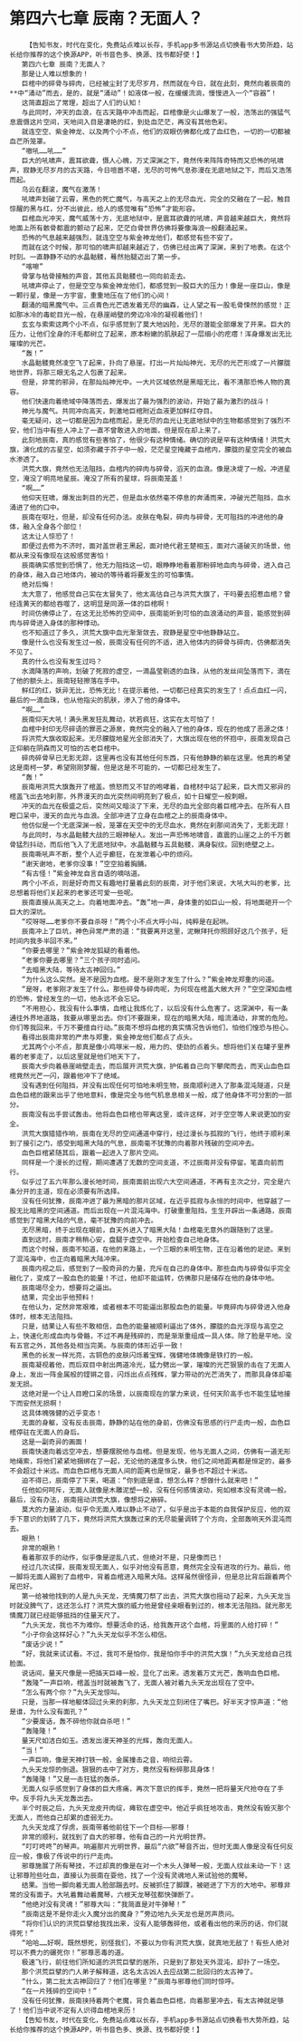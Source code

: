 # 第四六七章 辰南？无面人？
        【告知书友，时代在变化，免费站点难以长存，手机app多书源站点切换看书大势所趋，站长给你推荐的这个换源APP，听书音色多、换源、找书都好使！】
       第四六七章 辰南？无面人？
       那是让人难以想象的！
       巨棺中的碎骨与碎肉，已经被尘封了无尽岁月，然而就在今日，就在此刻，竟然向着辰南的**中“涌动”而去，是的，就是“涌动”！如液体一般，在缓缓流淌，慢慢进入一个“容器”！
       这简直超出了常理，超出了人们的认知！
       与此同时，冲天的血浪，在古天路中冲击而起，巨棺像是火山爆发了一般，浩荡出的强猛气息震慑这片空间，天地间入目是凄艳的红，到处血茫茫，再没有其他色彩。
       就连空空、紫金神龙、以及两个小不点，他们的双眼仿佛都化成了血红色，一切的一切都被血芒所笼罩。
       “嗷吼……吼……”
       巨大的吼啸声，震耳欲聋，慑人心魄，万丈深渊之下，竟然传来阵阵奇特而又恐怖的吼啸声，寂静无尽岁月的古天路，今日喧嚣不堪，无尽的可怖气息弥漫在无底地狱之下，而后又浩荡而起。
       乌云在翻滚，魔气在激荡！
       吼啸声划破了云霄，黑色的死亡魔气，与高天之上的无尽血光，完全的交融在了一起，触目惊醒的黑与红，分不出彼此，给人的感觉唯有“恐怖”才能形容。
       巨棺血光冲天，魔气威荡十方，无底地狱中，是震耳欲聋的吼啸，声音越来越巨大，竟然将地面上所有骸骨都震的颤动了起来，茫茫白骨世界仿佛将要像海浪一般翻涌起来。
       恐怖的气息越来越强烈，就连空空与紫金神龙他们，都感觉有些不安了。
       而就在这个时候，那可怕的啸声却越来越近了，仿佛已经出离了深渊，来到了地表。在这个时刻。一直静静不动的水晶骷髅，蓦然抬腿迈出了第一步。
       “喀嚓”
       骨掌与枯骨接触的声音，其他五具骷髅也一同向前走去。
       吼啸声停止了，但是空空与紫金神龙他们，都感觉到一股巨大的压力！像是一座巨山，像是一颗行星，像是一方宇宙，重重地压在了他们的心间！
       翻涌的暗黑魔气中。三点青色光芒透发着无尽的幽森，让人望之有一股毛骨悚然的感觉！正如那冰冷的毒蛇目光一般，在悬崖峭壁的旁边冷冷的凝视着他们！
       玄玄与索索这两个小不点，似乎感觉到了莫大地凶险，无尽的潜能全部爆发了开来。巨大的压力，让他们全身的汗毛都树立了起来，原本粉嫩的肌肤起了一层细小的疙瘩！浑身爆发出无比璀璨的光芒。
       “轰！”
       水晶骷髅竟然凌空飞了起来，扑向了悬崖。打出一片灿灿神光，无尽的光芒形成了一片朦胧地世界，将那三眼无名之人包裹了起来。
       但是，非常的邪异，在那灿灿神光中。一大片区域依然是黑暗无比，看不清那恐怖人物的真容。
       他们快速向着绝域中降落而去，爆发出了最为强烈的波动，开始了最为激烈的战斗！
       神光与魔气。共同冲向高天，刺激地巨棺附近血液更加鲜红夺目。
       毫无疑问，这一切都是因为血棺而起，是无尽的血光让无底地狱中的生物都感觉到了强烈不安，他们当中有些人冲上了一直不曾敢进入的地面，但是现在却上来了。
       此刻地辰南，真的感觉有些害怕了，他很少有这种情绪。确切的说是罕有这种情绪！洪荒大旗，演化成的古星空，如须弥藏于芥子中一般，茫茫星空掩藏于血棺内，朦胧的星空完全的被血水渗透了。
       洪荒大旗，竟然也无法阻挡，血棺内的碎肉与碎骨，滔天的血浪。像是决堤了一般。冲进星空，淹没了明亮地星辰。淹没了所有的星球，将辰南笼盖！
       “啊……”
       他仰天狂啸，爆发出刺目的光芒，但是血水依然毫不停息的奔涌而来，冲破光芒阻挡，血水涌进了他的口中。
       辰南在呕吐，但是，却没有任何办法。皮肤在龟裂，碎肉与碎骨，无可阻挡的冲进他的身体，融入全身各个部位！
       这太让人惊恐了！
       即便过去修为不济时，面对盖世君王黑起，面对绝代君王楚相玉，面对六道破灭的场景，他都从来没有像现在这般感觉害怕！
       辰南确实感觉到恐惧了，他无力阻挡这一切，眼睁睁地看着那粉碎地血肉与碎骨，进入自己的身体，融入自己地体内，被动的等待着将要发生的可怕事情。
       绝对后悔！
       太大意了，他感觉自己实在太冒失了，他太高估自己与洪荒大旗了，干吗要去招惹血棺？曾经连黄天的都给吞噬了，这明显是同源一体的巨棺啊！
       时间仿佛停止了，在这无比恐怖的空间中，辰南能听到可怕的血浪涌动的声音，能感觉到碎肉与碎骨进入身体的那种悸动。
       也不知道过了多久，洪荒大旗中血光渐渐敛去，寂静是星空中他静静站立。
       像是什么也没有发生过一般，辰南没有任何的不适，进入他体内的碎骨与碎肉，仿佛都消失不见了。
       真的什么也没有发生过吗？
       水滴降落的声响，划破了死寂的虚空，一滴晶莹剔透的血珠，从他的发丝间坠落而下，滴在了他的额头上，辰南轻轻擦落在手中。
       鲜红的红，妖异无比，恐怖无比！在提示着他，一切都已经真实的发生了！点点血红一闪，最后的一滴血珠，也从他指尖的肌肤，渗入了他的身体中。
       “啊……”
       辰南仰天大吼！满头黑发狂乱舞动，状若疯狂，这实在太可怕了！
       血棺中封印无尽碎语的罪恶之源泉，竟然完全的融入了他的身体，现在的他成了恶源之体！
       将洪荒大旗收取起来。无尽朦胧地星光全部消失了，大旗出现在他的怀抱中，辰南发现自己正仰躺在阴森而又可怕的古老巨棺中。
       碎肉碎骨早已无影无踪，这里再也没有其他任何东西，只有他静静的躺在这里。他真的希望这是南柯一梦，希望刚刚梦醒，但是这是不可能的，一切都已经发生了。
       “轰！”
       辰南用洪荒大旗轰开了棺盖。愤怒而又不甘的咆哮着，自棺材中站了起来，巨大而又邪异的棺盖飞出去地刹那，外界漫天的血光突然间明亮到了极点，如十日耀空一般刺眼。
       冲天的血光在极盛之后，突然间又暗淡了下来，无尽的血光全部向着巨棺冲去。在所有人目瞪口呆中，漫天的血光与血浪。全部冲进了立身在血棺之上的辰南身体中。
       他仿似是一个无底深渊一般，笼罩在天空中的无尽血水，竟然在刹那间消失了，无影无踪！
       与此同时，与水晶骷髅大战的三眼神秘人。发出一声恐怖地啸音，直震的山崖之上的千万骸骨猛烈抖动，而后他飞入了无底地狱中。水晶骷髅与五具骷髅，满身裂纹。回到绝壁之上。
       辰南嘶吼声不断，整个人近乎癫狂，在发泄着心中的烦闷。
       “谢天谢地，老爹你没事！”空空拍着胸脯。
       “有古怪！”紫金神龙自言自语的嘀咕道。
       两个小不点，则是好奇而又有趣地打量着此刻的辰南，对于他们来说，大吼大叫的老爹，比总想着将他们关起来的老爹还可爱一些呢。
       辰南直接从高天之上。向着地面冲去。“轰”地一声，身体重的如巨山一般，将地面砸开一个巨大的深坑。
       “哎呀呀……老爹你不要自杀呀！”两个小不点大呼小叫，纯粹是在起哄。
       辰南冲上了巨坑，神色异常严肃的道：“我要离开这里，泥鳅拜托你照顾好这几个孩子，短时间内我多半回不来。”
       “你要去哪里？”紫金神龙狐疑的看着他。
       “老爹你要去哪里？”三个孩子同时追问。
       “去暗黑大陆，等待太古神回归。”
       “为什么这么突然。是不是因为血棺。是不是刚才发生了什么？”紫金神龙郑重的问道。
       “是呀，老爹刚才发生了什么。那些碎骨与碎肉呢，为何现在棺盖大敞大开？”空空深知血棺的恐怖，曾经发生的一切，他永远不会忘记。
       “不用担心，我没有什么事情，血棺让我炼化了，以后没有什么危害了。这深渊中，有一条通往外界地道路，我要从哪里出去。你们不要跟来，现在的暗黑大陆，暗流涌动，非常的危险。你们等我回来，千万不要擅自行动。”辰南不想将血棺的真实情况告诉他们，怕他们惶恐与担心。
       看得出辰南非常的严肃与郑重，紫金神龙他们都点了点头。
       尤其两个小不点，那真是像小鸡啄米一般，用力的、使劲的点着头。想将他们关在罐子里养着的老爹走了，以后这里就是他们地天下了。
       辰南大步向着悬崖峭壁走去，而后展开洪荒大旗，护佑着自己向下攀爬而去，而天山血色巨棺竟然光芒一闪，跟着他冲下了绝域。
       没有遇到任何阻挡，并没有出现任何可怕地未明生物，辰南顺利进入了那条混沌隧道，只是血色巨棺的跟来出乎了他地意料，像是完全与他气机息息相关一般，成了他身体不可分割的一部分。
       辰南没有出手尝试轰击。他将血色巨棺也带离这里，或许这样，对于空空等人来说更加的安全。
       洪荒大旗猎猎作响，辰南在无尽的空间通道中穿行，经过漫长与孤寂的飞行，他终于顺利来到了接引之门，感受到暗黑大陆的气息，辰南毫不犹豫的向着那片残破的空间冲去。
       血色巨棺紧随其后，跟着一起进入了那片空间。
       同样是一个漫长的过程，期间遭遇了无数的空间支道，不过辰南并没有停留。笔直向前而行。
       似乎过了五六年那么漫长地时间，辰南面前出现六大空间通道，不再有主次之分，完全是六条分开的主道，现在必须要有所选择。
       没有任何犹豫，辰南冲进了最为黑暗的那片区域，在近乎孤寂与永恒的时间中，他穿越了一股无比暗黑的空间通道。而后出现在一片混沌海中。打破重重阻挡，生生开辟出一条通路，辰南感觉到了暗黑大陆的气息，毫不犹豫的向前冲去。
       无尽黑暗，终于出现在眼前，自天外进入了暗黑大陆！血棺毫无意外的跟随到了这里。
       直到这时，辰南才稍稍心安，盘腿于虚空中。开始检查自己地身体。
       而这个时候，辰南不知道，在他的来路上，一个三眼的未明生物，正在沿着他的足迹。来到了混沌海中，也正向着暗黑大陆冲来。
       辰南内视之后，感觉到了一股奇异的力量，充斥在自己的身体中。那些血肉与碎骨似乎完全融化了，变成了一股血色的能量！不过，他却不能运转，仿佛那只是储存在他的身体中地。
       辰南竭尽全力，想要将之逼出。
       结果，完全出乎他预料！
       在他认为，定然非常艰难，或者根本不可能逼出那股血色的能量。毕竟碎肉与碎骨进入他身体时，根本无法阻挡。
       只是，结果让人有些不敢相信，血色的能量被顺利逼出了体外，朦胧的血光浮现与高空之上，快速化形成血肉与骨骼，不过不再是残碎的，而是渐渐重组成一具人体。除了脸是平地。没有五官之外，其他各处相当完美。与辰南的体形近乎一致！
       黑色的长发一样光亮，古铜色的皮肤闪烁着宝辉，强健地体魄像是铁打的一般。
       辰南凝视着他，而后双目中射出两道冷光，猛力劈出一掌，璀璨的光芒狠狠的击在了无面人身上，发出一阵金属般的铿锵之音，闪烁出点点残辉，掌力带动的光芒消失了，而那具身体却毫发无损。
       这绝对是一个让人目瞪口呆的场景，以辰南现在的掌力来说，任何天阶高手也不能生猛地接下而安然无损啊！
       这具体魄强健的近乎变态！
       无面的身躯，没有反击辰南，静静的站在他的身前，仿佛没有思感的行尸走肉一般，血色巨棺停驻在无面人的身后。
       这是一副奇异的画面！
       辰南快速向着远空冲去，想要摆脱他与血棺。但是发现，他与无面人之间，仿佛有一道无形地绳索，将他们紧紧地捆绑在了一起，无论他的速度多么快，他们之间地距离都是恒定的，最多不会超过十米远。而血色巨棺与无面人间的距离也是恒定，最多也不超过十米远。
       迫不得已，辰南停了下来，喝道：“你到底是谁，想怎么样？想做什么就来吧！”
       任他如何呵斥，无面人就像是木雕泥塑一般，没有任何感情波动，宛如根本没有灵魂一般。最后，没有办法，辰南摇动洪荒大旗，像想将之崩碎。
       莫大的力量波动，似乎令无面人难以静止不动了，似乎是出于本能的自我保护反应，他的双手下意识的划转了几下，竟然将洪荒大旗轰过来的无尽能量调转了个方向，全部轰响天外混沌而去。
       眼熟！
       非常的眼熟！
       看着那双手的动作，似乎像是逆乱八式，但绝对不是，只是像而已！
       经过几次试探，辰南发现无面人，似乎对他没有恶意，竟然完全没有进攻的行为。最后，他一脚将无面人踢到了血棺中，背着血棺进入暗黑大陆。这样虽然很怪异，但是总比背后跟着两个尾巴好。
       第一给被他找到的人是九头天龙，无情魔刀祭了出去，洪荒大旗也摇动了起来，九头天龙当时就没脾气了，这还怎么打？洪荒大旗的威力他是曾经亲眼看到过的，根本无法阻挡。就光那无情魔刀就已经能够抵挡的住量天尺了。
       “九头天龙，我也不为难你。想要活命的话，给我轰开这个血棺，将里面的人给打碎！”
       “小子你会这样好心？”九头天龙似乎不怎么相信。
       “废话少说！”
       “好，我就来试试看。不过，我可不是怕你，我是怕你手中的洪荒大旗！”九头天龙给自己找脸面。
       说话间，量天尺像是一把插天巨峰一般，显化了出来。透发着万丈光芒，轰响血色巨棺。
       “轰隆”一声巨响，棺盖当时就被轰飞了，无面人被对着九头天龙出现在了空中。
       “怎么有两个你？”九头天龙惊叫。
       只是，当那一样地躯体回过头来的刹那，九头天龙立刻闭住了嘴巴。好半天才惊声道：“他是谁，为什么没有面孔？”
       “少要废话，轰不碎他你就自杀吧！”
       “轰隆隆！”
       量天尺如洁白如玉。透发出漫天神圣的光辉，轰向无面人。
       “当！”
       一声巨响，像是天神打铁一般，金属撞击之音，响彻云霄。
       九头天龙惊的倒退。狠狠的击中了对方，竟然没有粉碎那具身体！
       “轰隆隆！”又是一击狂猛的轰杀。
       无面人似乎感觉到了身体的巨大疼痛，再次下意识的挥手，竟然一把将量天尺抢夺在了手中。反手将九头天龙轰出去。
       半个时辰之后，九头天龙皮开肉绽，瘫软在虚空中。他近乎疯狂地攻击，竟然没有毁灭那个无面人，而他自己却累的虚弱无力。
       九头天龙成了俘虏，辰南带着他前往下一个目标——邪尊！
       非常的顺利，就找到了自大的邪尊，他有自己的一片光明世界。
       “叮叮咚咚”的琴声。响遍那片光明世界，最后“六欲”琴音齐出，但时无面人像是没有任何反应一般，像极了传说中的行尸走肉。
       邪尊施展了所有琴技，不过却真的像是在对一个木头人弹琴一般，无面人纹丝未动一下！这让邪尊险些吐血，直接认为辰南在耍他，找了一个没有灵魂地人来试验他的魔琴。
       结果。当他一脚向着无面人脸部踹去时。反被抓住了脚踝，被砸进了下方的大地中。邪尊非常的没有面子。大吼着舞动着魔琴，六根天龙琴弦都快弹断了。
       “他绝对没有灵魂！”邪尊大叫：“我简直是对牛弹琴！”
       “辰南这是不是你走火入魔分出的魔身？”旁边地九头天龙也是厉声质问。
       “将你们认识的洪荒巨擘给我找出来，没有人能够轰碎他，或者看出他的来历的话，你们就得死！”
       “哈哈……好啊，既然想死，别怪我们，不要以为你有洪荒大旗，就真地无敌了！有些人绝对可以不费力的碾死你！”邪尊恶毒的道。
       极速飞行，前往他们所知道的洪荒巨擘的居所，只是到了那处天外混沌，却扑了一场空。
       那个洪荒巨擘的门人弟子解释道，这名太古凶人去应战第二批回归的太古神了。
       “什么，第二批太古神回归了？他们在哪里？”辰南与邪尊他们同时惊呼。
       “在一片残碎的空间中！”
       没有任何犹豫，辰南挟持着两个老魔，背负着血色巨棺，向着那里冲去，有太古神就足够了！他们当中说不定有人识得血棺地来历！
       【告知书友，时代在变化，免费站点难以长存，手机app多书源站点切换看书大势所趋，站长给你推荐的这个换源APP，听书音色多、换源、找书都好使！】